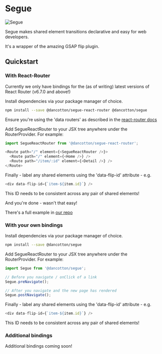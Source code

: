 # Segue

![Segue](https://user-images.githubusercontent.com/21035486/216847115-d709992f-33a9-4e8e-a5e2-e15e551c29e9.gif)

Segue makes shared element transitions declarative and easy for web developers.

It's a wrapper of the amazing GSAP flip plugin.

## Quickstart

### With React-Router

Currently we only have bindings for the (as of writing) latest versions of React Router (v6.7.0 and above!)

Install dependencies via your package manager of choice.
```bash
npm install --save @dancotton/segue-react-router @dancotton/segue
```

Ensure you're using the 'data routers' as described in the [react-router docs](https://reactrouter.com/en/main/routers/create-browser-router#createbrowserrouter)

Add SegueReactRouter to your JSX tree anywhere under the RouterProvider. For example:
```javascript
import SegueReactRouter from '@dancotton/segue-react-router';

<Route path="/" element={<SegueReactRouter />}>
  <Route path="/" element={<Home />} />
  <Route path="/item/:id" element={<Detail />} />
</Route>
```

Finally - label any shared elements using the 'data-flip-id' attribute - e.g. 
```javascript
<div data-flip-id={`item-${item.id}`} />
```

This ID needs to be consistent across any pair of shared elements!

And you're done - wasn't that easy!

There's a full example in [our repo](https://github.com/daniel-cotton/segue/tree/live/packages/examples/react-segue-example)

### With your own bindings

Install dependencies via your package manager of choice.
```bash
npm install --save @dancotton/segue
```

Add SegueReactRouter to your JSX tree anywhere under the RouterProvider. For example:
```javascript
import Segue from '@dancotton/segue';

// Before you navigate / onClick of a link
Segue.preNavigate();

// After you navigate and the new page has rendered
Segue.postNavigate();
```

Finally - label any shared elements using the 'data-flip-id' attribute - e.g. 
```javascript
<div data-flip-id={`item-${item.id}`} />
```

This ID needs to be consistent across any pair of shared elements!

### Additional bindings
Additional bindings coming soon!

